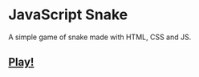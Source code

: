 # JavaScript Snake

A simple game of snake made with HTML, CSS and JS.

## [Play!](https://gonndr.github.io/snake-game-js/)
